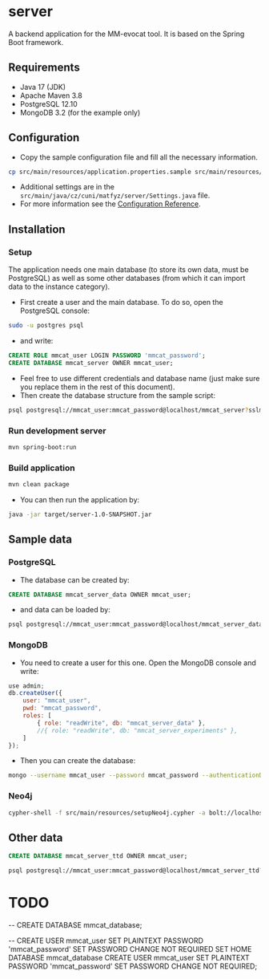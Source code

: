# server

A backend application for the MM-evocat tool. It is based on the Spring Boot framework.

## Requirements

- Java 17 (JDK)
- Apache Maven 3.8
- PostgreSQL 12.10
- MongoDB 3.2 (for the example only)

## Configuration

- Copy the sample configuration file and fill all the necessary information.
```bash
cp src/main/resources/application.properties.sample src/main/resources/application.properties
```
- Additional settings are in the `src/main/java/cz/cuni/matfyz/server/Settings.java` file.
- For more information see the [Configuration Reference](https://docs.spring.io/spring-boot/docs/current/reference/html/features.html#features.external-config).

## Installation

### Setup

The application needs one main database (to store its own data, must be PostgreSQL) as well as some other databases (from which it can import data to the instance category).
- First create a user and the main database. To do so, open the PostgreSQL console:
```bash
sudo -u postgres psql
```
- and write:
```sql
CREATE ROLE mmcat_user LOGIN PASSWORD 'mmcat_password';
CREATE DATABASE mmcat_server OWNER mmcat_user;
```
- Feel free to use different credentials and database name (just make sure you replace them in the rest of this document).
- Then create the database structure from the sample script:
```bash
psql postgresql://mmcat_user:mmcat_password@localhost/mmcat_server?sslmode=require -f ../docker/postgresql/createDatabase.sql
```

### Run development server

```bash
mvn spring-boot:run
```

### Build application

```bash
mvn clean package
```

- You can then run the application by:

```bash
java -jar target/server-1.0-SNAPSHOT.jar
```

## Sample data

### PostgreSQL

- The database can be created by:
```sql
CREATE DATABASE mmcat_server_data OWNER mmcat_user;
```
- and data can be loaded by:
```bash
psql postgresql://mmcat_user:mmcat_password@localhost/mmcat_server_data?sslmode=require -f src/main/resources/setupPostgresql.sql
```

### MongoDB
- You need to create a user for this one. Open the MongoDB console and write:
```js
use admin;
db.createUser({
    user: "mmcat_user",
    pwd: "mmcat_password",
    roles: [
        { role: "readWrite", db: "mmcat_server_data" },
        //{ role: "readWrite", db: "mmcat_server_experiments" },
    ]
});
```
- Then you can create the database:
```bash
mongo --username mmcat_user --password mmcat_password --authenticationDatabase admin localhost:27017/mmcat_server_data src/main/resources/setupMongodb.js
```

### Neo4j
```bash
cypher-shell -f src/main/resources/setupNeo4j.cypher -a bolt://localhost:7687 -u mmcat_user -p mmcat_password
```

## Other data
```sql
CREATE DATABASE mmcat_server_ttd OWNER mmcat_user;
```

```bash
psql postgresql://mmcat_user:mmcat_password@localhost/mmcat_server_ttd?sslmode=require -f src/main/resources/setupPostgresqlTTD.sql
```


# TODO


-- CREATE DATABASE mmcat_database;

-- CREATE USER mmcat_user SET PLAINTEXT PASSWORD 'mmcat_password' SET PASSWORD CHANGE NOT REQUIRED SET HOME DATABASE mmcat_database
CREATE USER mmcat_user SET PLAINTEXT PASSWORD 'mmcat_password' SET PASSWORD CHANGE NOT REQUIRED;